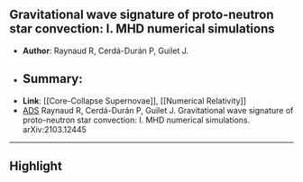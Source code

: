## Gravitational wave signature of proto-neutron star convection: I. MHD numerical simulations

- **Author**: Raynaud R, Cerdá-Durán P, Guilet J.
- **Summary**:
	- 
- **Link**: [[Core-Collapse Supernovae]], [[Numerical Relativity]]
- [ADS]() Raynaud R, Cerdá-Durán P, Guilet J. Gravitational wave signature of proto-neutron star convection: I. MHD numerical simulations. arXiv:2103.12445

___

## Highlight